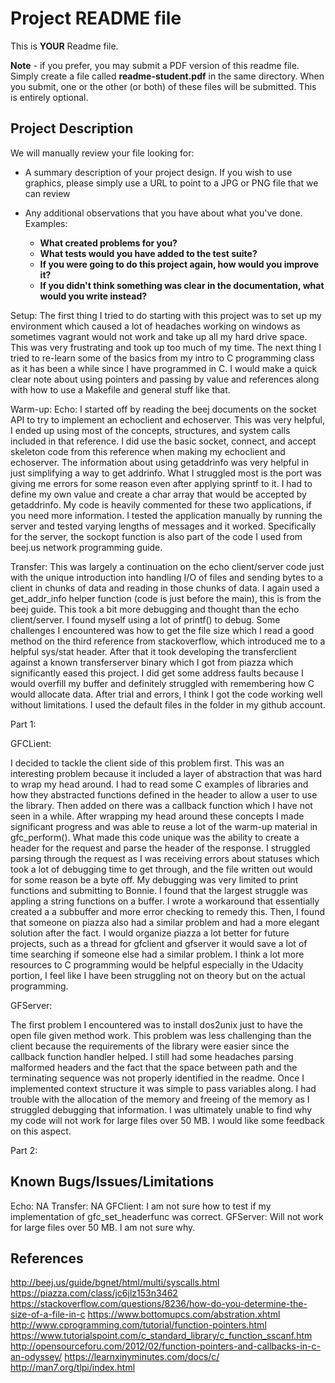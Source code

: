 # Project README file

This is **YOUR** Readme file.

**Note** - if you prefer, you may submit a PDF version of this readme file.  Simply create a file called **readme-student.pdf** in the same directory.  When you submit, one or the other (or both) of these files will be submitted.  This is entirely optional.

## Project Description
We will manually review your file looking for:

- A summary description of your project design.  If you wish to use graphics, please simply use a URL to point to a JPG or PNG file that we can review

- Any additional observations that you have about what you've done. Examples:
	- __What created problems for you?__
	- __What tests would you have added to the test suite?__
	- __If you were going to do this project again, how would you improve it?__
	- __If you didn't think something was clear in the documentation, what would you write instead?__

Setup:
The first thing I tried to do starting with this project was to set up my environment which caused a lot of headaches working on windows as sometimes vagrant would not work and take up all my hard drive space. This was very frustrating and took up too much of my time. The next thing I tried to re-learn some of the basics from my intro to C programming class as it has been a while since I have programmed in C. I would make a quick clear note about using pointers and passing by value and references along with how to use a Makefile and general stuff like that. 

Warm-up:
Echo:
I started off by reading the beej documents on the socket API to try to implement an echoclient and echoserver. This was very helpful, I ended up using most of the concepts, structures, and system calls included in that reference. I did use the basic socket, connect, and accept skeleton code from this reference when making my echoclient and echoserver. The information about using getaddrinfo was very helpful in just simplifying a way to get addrinfo. What I struggled most is the port was giving me errors for some reason even after applying sprintf to it. I had to define my own value and create a char array that would be accepted by getaddrinfo. My code is heavily commented for these two applications, if you need more information. I tested the application manually by running the server and tested varying lengths of messages and it worked. Specifically for the server, the sockopt function is also part of the code I used from beej.us network programming guide. 

Transfer:
This was largely a continuation on the echo client/server code just with the unique introduction into handling I/O of files and sending bytes to a client in chunks of data and reading in those chunks of data. I again used a get_addr_info helper function (code is just before the main), this is from the beej guide. This took a bit more debugging and thought than the echo client/server. I found myself using a lot of printf() to debug. Some challenges I encountered was how to get the file size which I read a good method on the third reference from stackoverflow, which introduced me to a helpful sys/stat header. After that it took developing the transferclient against a known transferserver binary which I got from piazza which significantly eased this project. I did get some address faults because I would overfill my buffer and definitely struggled with remembering how C would allocate data. After trial and errors, I think I got the code working well without limitations. I used the default files in the folder in my github account. 

Part 1:

GFCLient:

I decided to tackle the client side of this problem first. This was an interesting problem because it included a layer of abstraction that was hard to wrap my head around. I had to read some C examples of libraries and how they abstracted functions defined in the header to allow a user to use the library. Then added on there was a callback function which I have not seen in a while. After wrapping my head around these concepts I made significant progress and was able to reuse a lot of the warm-up material in gfc_perform(). What made this code unique was the ability to create a header for the request and parse the header of the response. I struggled parsing through the request as I was receiving errors about statuses which took a lot of debugging time to get through, and the file written out would for some reason be a byte off. My debugging was very limited to print functions and submitting to Bonnie. I found that the largest struggle was appling a string functions on a buffer. I wrote a workaround that essentially created a a subbuffer and more error checking to remedy this. Then, I found that someone on piazza also had a similar problem and had a more elegant solution after the fact. I would organize piazza a lot better for future projects, such as a thread for gfclient and gfserver it would save a lot of time searching if someone else had a similar problem. I think a lot more resources to C programming would be helpful especially in the Udacity portion, I feel like I have been struggling not on theory but on the actual programming.

GFServer:

The first problem I encountered was to install dos2unix just to have the open file given method work. This problem was less challenging than the client because the requirements of the library were easier since the callback function handler helped. I still had some headaches parsing malformed headers and the fact that the space between path and the terminating sequence was not properly identified in the readme. Once I implemented context structure it was simple to pass variables along. I had trouble with the allocation of the memory and freeing of the memory as I struggled debugging that information. I was ultimately unable to find why my code will not work for large files over 50 MB. I would like some feedback on this aspect. 


Part 2:




## Known Bugs/Issues/Limitations

Echo: NA
Transfer: NA
GFClient: I am not sure how to test if my implementation of gfc_set_headerfunc was correct. 
GFServer: Will not work for large files over 50 MB. I am not sure why.


## References

http://beej.us/guide/bgnet/html/multi/syscalls.html
https://piazza.com/class/jc6jlz153n3462
https://stackoverflow.com/questions/8236/how-do-you-determine-the-size-of-a-file-in-c
https://www.bottomupcs.com/abstration.xhtml
http://www.cprogramming.com/tutorial/function-pointers.html
https://www.tutorialspoint.com/c_standard_library/c_function_sscanf.htm
http://opensourceforu.com/2012/02/function-pointers-and-callbacks-in-c-an-odyssey/
https://learnxinyminutes.com/docs/c/
http://man7.org/tlpi/index.html